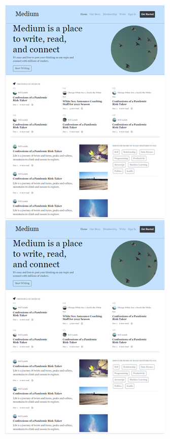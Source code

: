 <img src="https://github.com/Hasyigit/Medium-Clone/blob/master/img/mediumgorsel.png?raw=true" alt="Paris" class="center">


<img src="https://github.com/Hasyigit/Medium-Clone/blob/master/img/mediumgorsel.png?raw=true" alt="Paris" class="center">


